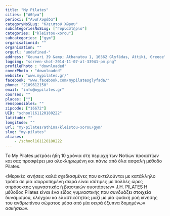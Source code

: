```yaml
---
title: "My Pilates"
cities: ["Αθήνα"]
perioxi: ["ΑνωΓλυφάδα"]
categoryNoSLug: "Κλειστού Χώρου"
subcategoriesNoSLug: ["Γυμναστήριο"]
categories: ["kleistou-xorou"]
subcategories: ["gym"]
organisationid: ""
organisation: ""
orgurl: "undefined-"
address: "Gounari 39 &amp; Athanatou 1, 16562 Glyfádas, Attiki, Greece"
logoimg: "screen-shot-2014-11-07-at-33941-pm.png"
profilePhoto : "downloaded"
coverPhoto : "downloaded"
website: "www.mypilates.gr/"
facebook: "www.facebook.com/mypilatesglyfada/"
phone: "2109612150"
email: "info@mypilates.gr"
courses: ""
places: [""]
rensponsibles: ""
zipcode: ["16672"]
UID: "school161120180222"
latitude: ""
longitude: ""
url: "my-pilates/athina/kleistou-xorou/gym"
slug: "my-pilates"
aliases:
    - /school161120180222
---
```



Το My Pilates μετράει ήδη 10 χρόνια στη περιοχή των Νοτίων προαστίων και σας προσφέρει μια ολοκληρωμένη και πάνω από όλα ασφαλή μέθοδο Pilates.

«Μερικές κινήσεις καλά σχεδιασμένες που εκτελούνται με κατάλληλο τρόπο σε μία ισορροπημένη σειρά είναι ισότιμες με πολλές ώρες απρόσεκτης γυμναστικής ή βιαστικών συσπάσεων» J.H. PILATES Η μέθοδος Pilates είναι ένα είδος γυμναστικής που συνδυάζει στοιχεία δυναμισμού, ελέγχου κα ελαστικότητας μαζί με μία φυσική ροή κίνησης του ανθρωπίνου σώματος μέσα από μία σειρά έξυπνα δομημένων ασκήσεων.